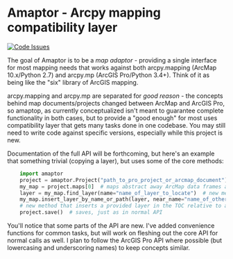 # Amaptor - Arcpy mapping compatibility layer
[![Code Issues](https://www.quantifiedcode.com/api/v1/project/060aec7923304e209e5d14a676731572/badge.svg)](https://www.quantifiedcode.com/app/project/060aec7923304e209e5d14a676731572)

The goal of Amaptor is to be a _map adaptor_ - providing a single interface
for most mapping needs that works against both arcpy.mapping (ArcMap 10.x/Python 2.7)
and arcpy.mp (ArcGIS Pro/Python 3.4+). Think of it as being like the "six" library of ArcGIS mapping.

arcpy.mapping and arcpy.mp are separated for _good reason_ - the concepts behind
map documents/projects changed between ArcMap and ArcGIS Pro, so amaptop, as currently
conceptualized isn't meant to guarantee complete functionality in both cases, but to
provide a "good enough" for most uses compatibility layer that gets many tasks done in one codebase.
You may still need to write code against specific versions, especially while this project is new.

Documentation of the full API will be forthcoming, but here's an example that something trivial (copying a layer),
but uses some of the core methods:

```python
	import amaptor
	project = amaptor.Project("path_to_pro_project_or_arcmap_document")  # projects abstract away Map Documents and ArcGIS Pro Projects
	my_map = project.maps[0]  # maps abstract away ArcMap data frames and ArcGIS Pro maps
	layer = my_map.find_layer(name="name_of_layer_to_locate")  # new method "find layer" - can find by name or path
	my_map.insert_layer_by_name_or_path(layer, near_name="name_of_other_layer_to_insert_near")
	# new method that inserts a provided layer in the TOC relative to another layer whose name or path is given
	project.save()  # saves, just as in normal API
```

You'll notice that some parts of the API are new. I've added convenience functions for common tasks, but will work on fleshing
out the core API for normal calls as well. I plan to follow the ArcGIS Pro API where possible (but lowercasing and underscoring names)
to keep concepts similar.